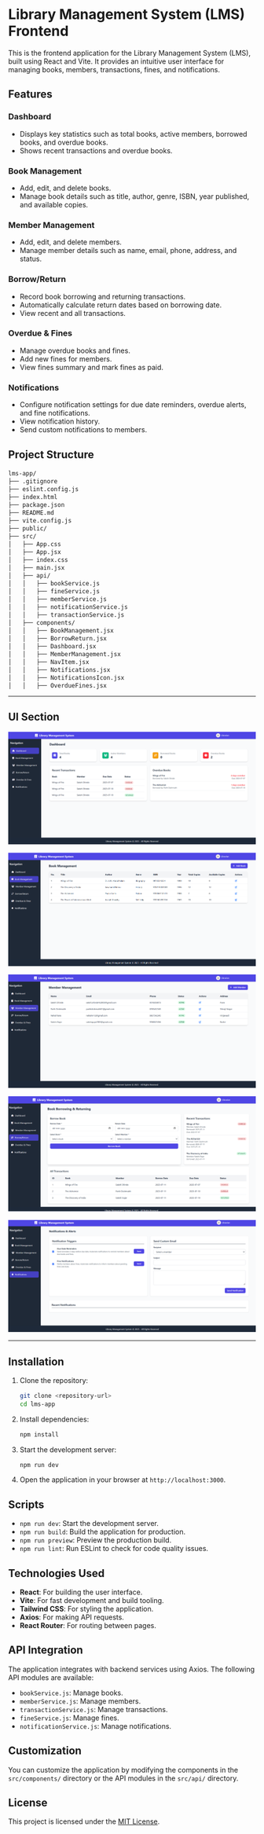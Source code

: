 # Library Management System (LMS) Frontend

This is the frontend application for the Library Management System (LMS), built using React and Vite. It provides an intuitive user interface for managing books, members, transactions, fines, and notifications.

## Features

### Dashboard
- Displays key statistics such as total books, active members, borrowed books, and overdue books.
- Shows recent transactions and overdue books.

### Book Management
- Add, edit, and delete books.
- Manage book details such as title, author, genre, ISBN, year published, and available copies.

### Member Management
- Add, edit, and delete members.
- Manage member details such as name, email, phone, address, and status.

### Borrow/Return
- Record book borrowing and returning transactions.
- Automatically calculate return dates based on borrowing date.
- View recent and all transactions.

### Overdue & Fines
- Manage overdue books and fines.
- Add new fines for members.
- View fines summary and mark fines as paid.

### Notifications
- Configure notification settings for due date reminders, overdue alerts, and fine notifications.
- View notification history.
- Send custom notifications to members.

## Project Structure

```
lms-app/
├── .gitignore
├── eslint.config.js
├── index.html
├── package.json
├── README.md
├── vite.config.js
├── public/
├── src/
│   ├── App.css
│   ├── App.jsx
│   ├── index.css
│   ├── main.jsx
│   ├── api/
│   │   ├── bookService.js
│   │   ├── fineService.js
│   │   ├── memberService.js
│   │   ├── notificationService.js
│   │   ├── transactionService.js
│   ├── components/
│   │   ├── BookManagement.jsx
│   │   ├── BorrowReturn.jsx
│   │   ├── Dashboard.jsx
│   │   ├── MemberManagement.jsx
│   │   ├── NavItem.jsx
│   │   ├── Notifications.jsx
│   │   ├── NotificationsIcon.jsx
│   │   ├── OverdueFines.jsx
```
---

## UI Section 
![Dashboard](/assets/dashboard.png)

![Book Management](/assets/book_management.png)

![Member Management](/assets/member_management.png)

![Transaction Management](/assets/transaction.png)

![Notification Management](/assets/notification.png)

---
## Installation

1. Clone the repository:
   ```sh
   git clone <repository-url>
   cd lms-app
   ```

2. Install dependencies:
   ```sh
   npm install
   ```

3. Start the development server:
   ```sh
   npm run dev
   ```

4. Open the application in your browser at `http://localhost:3000`.

## Scripts

- `npm run dev`: Start the development server.
- `npm run build`: Build the application for production.
- `npm run preview`: Preview the production build.
- `npm run lint`: Run ESLint to check for code quality issues.

## Technologies Used

- **React**: For building the user interface.
- **Vite**: For fast development and build tooling.
- **Tailwind CSS**: For styling the application.
- **Axios**: For making API requests.
- **React Router**: For routing between pages.

## API Integration

The application integrates with backend services using Axios. The following API modules are available:

- `bookService.js`: Manage books.
- `memberService.js`: Manage members.
- `transactionService.js`: Manage transactions.
- `fineService.js`: Manage fines.
- `notificationService.js`: Manage notifications.

## Customization

You can customize the application by modifying the components in the `src/components/` directory or the API modules in the `src/api/` directory.

## License

This project is licensed under the [MIT License](LICENSE).
